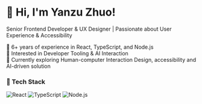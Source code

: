 # 👋 Hi, I'm Yanzu Zhuo!
Senior Frontend Developer & UX Designer | Passionate about User Experience & Accessibility

🔹 6+ years of experience in React, TypeScript, and Node.js  
🔹 Interested in Developer Tooling & AI Interaction  
🔹 Currently exploring Human-computer Interaction Design, accessibility and AI-driven solution

### 🚀 Tech Stack
![React](https://img.shields.io/badge/React-20232A?style=flat&logo=react)
![TypeScript](https://img.shields.io/badge/TypeScript-007ACC?style=flat&logo=typescript)
![Node.js](https://img.shields.io/badge/Node.js-339933?style=flat&logo=node.js)

